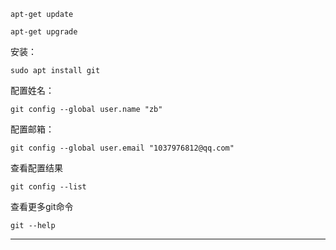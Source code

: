 ```
apt-get update
```

```
apt-get upgrade
```

安装：
```
sudo apt install git
```

配置姓名：
```
git config --global user.name "zb"
```

配置邮箱：
```
git config --global user.email "1037976812@qq.com"
```

查看配置结果
```
git config --list
```

查看更多git命令
```
git --help
```








---

